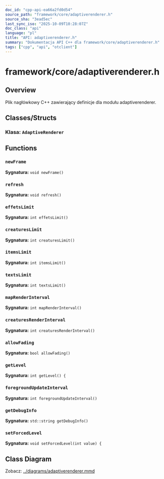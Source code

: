 ```yaml
---
doc_id: "cpp-api-ea66a2fd0d54"
source_path: "framework/core/adaptiverenderer.h"
source_sha: "3ead5ec"
last_sync_iso: "2025-10-09T10:28:07Z"
doc_class: "api"
language: "pl"
title: "API: adaptiverenderer.h"
summary: "Dokumentacja API C++ dla framework/core/adaptiverenderer.h"
tags: ["cpp", "api", "otclient"]
---
```


# framework/core/adaptiverenderer.h

## Overview

Plik nagłówkowy C++ zawierający definicje dla modułu adaptiverenderer.

## Classes/Structs

### Klasa: `AdaptiveRenderer`

## Functions

### `newFrame`

**Sygnatura:** `void newFrame()`

### `refresh`

**Sygnatura:** `void refresh()`

### `effetsLimit`

**Sygnatura:** `int effetsLimit()`

### `creaturesLimit`

**Sygnatura:** `int creaturesLimit()`

### `itemsLimit`

**Sygnatura:** `int itemsLimit()`

### `textsLimit`

**Sygnatura:** `int textsLimit()`

### `mapRenderInterval`

**Sygnatura:** `int mapRenderInterval()`

### `creaturesRenderInterval`

**Sygnatura:** `int creaturesRenderInterval()`

### `allowFading`

**Sygnatura:** `bool allowFading()`

### `getLevel`

**Sygnatura:** `int getLevel() {`

### `foregroundUpdateInterval`

**Sygnatura:** `int foregroundUpdateInterval()`

### `getDebugInfo`

**Sygnatura:** `std::string getDebugInfo()`

### `setForcedLevel`

**Sygnatura:** `void setForcedLevel(int value) {`

## Class Diagram

Zobacz: [../diagrams/adaptiverenderer.mmd](../diagrams/adaptiverenderer.mmd)
